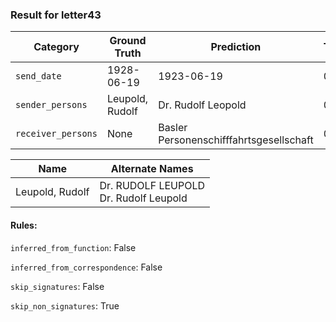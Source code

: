 ### Result for letter43
| Category          | Ground Truth | Prediction | TP | FP | FN |
|------------------|--------------|------------|----|----|----|
| `send_date`        | 1928-06-19 | 1923-06-19 | 0 | 1 | 1 |
| `sender_persons`  | Leupold, Rudolf | Dr. Rudolf Leopold | 0 | 1 | 1 |
| `receiver_persons` | None | Basler Personenschifffahrtsgesellschaft | 0 | 1 | 0 |

| Name | Alternate Names |
| --- | --- |
| Leupold, Rudolf | Dr. RUDOLF LEUPOLD<br>Dr. Rudolf Leupold |

#### Rules:
`inferred_from_function`: False

`inferred_from_correspondence`: False

`skip_signatures`: False

`skip_non_signatures`: True

